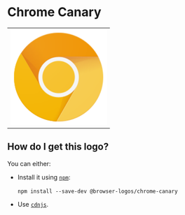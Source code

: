 # Chrome Canary

<table>
    <tr height=230>
        <td>
            <a href="https://github.com/alrra/browser-logos/tree/628552fbe59ea8281bf7ffce867d8afe15a276ff/src/chrome-canary">
                <img width=220 src="https://raw.githubusercontent.com/alrra/browser-logos/628552fbe59ea8281bf7ffce867d8afe15a276ff/src/chrome-canary/chrome-canary.svg?sanitize=true" alt="Chrome Canary browser logo">
            </a>
        </td>
    </tr>
</table>

## How do I get this logo?

You can either:

* Install it using [`npm`][npm]:

  `npm install --save-dev @browser-logos/chrome-canary`

* Use [`cdnjs`][cdnjs].

<!-- Link labels: -->

[cdnjs]: https://cdnjs.com/libraries/browser-logos
[npm]: https://www.npmjs.com/
